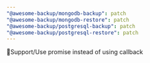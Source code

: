```yaml
---
"@awesome-backup/mongodb-backup": patch
"@awesome-backup/mongodb-restore": patch
"@awesome-backup/postgresql-backup": patch
"@awesome-backup/postgresql-restore": patch
---
```


🧰Support/Use promise instead of using callback
